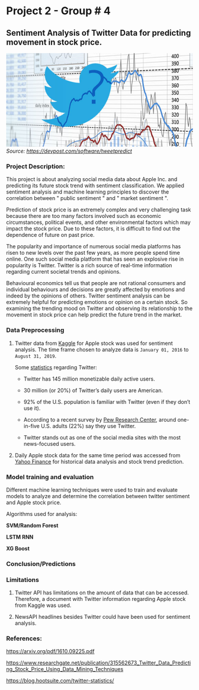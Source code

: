 # Project 2 - Group # 4

## Sentiment Analysis of Twitter Data for predicting movement in stock price.

![Twitter Sentiment](Images/twitter-stock-market.jpg)
*Source: https://devpost.com/software/tweetpredict*

### Project Description:

This project is about analyzing social media data about Apple Inc. and predicting its future stock trend with sentiment classification.
We applied sentiment analysis and machine learning principles to discover the correlation between " public sentiment " and " market sentiment ". 

Prediction of stock price is an extremely  complex and  very  challenging task  because there are  too  many  factors  involved  such  as  economic circumstances,  political  events,  and  other  environmental factors which may impact the stock price. Due to these factors, it is difficult to find out the dependence of future on past price.

The popularity  and importance  of numerous social  media platforms has risen  to new levels over the past few years,  as more people  spend time online. One such social media platform that has seen an explosive rise in popularity is Twitter. Twitter is a rich source of real-time  information  regarding  current  societal  trends  and opinions. 

Behavioural economics tell us that people are  not rational consumers and individual behaviours and decisions are greatly affected by emotions and indeed  by the opinions of others. Twitter  sentiment  analysis  can  be  extremely  helpful  for predicting  emotions  or  opinion  on a certain  stock.  So examining  the trending mood on Twitter  and observing its relationship to the movement in stock price can help predict the future trend in the market.


### Data Preprocessing

1. Twitter data from [Kaggle](https://www.kaggle.com/)  for Apple stock was used for sentiment analysis. The time frame chosen to analyze data is `January 01, 2016` to `August 31, 2019`.

    Some [statistics](
    https://blog.hootsuite.com/twitter-statistics/) regarding Twitter:

    * Twitter has 145 million monetizable daily active users.

    * 30 million (or 20%) of Twitter’s daily users are American.

    * 92% of the U.S. population is familiar with Twitter (even if they don’t use it).

    * According to a recent survey by [Pew Research Center](https://www.pewresearch.org/fact-tank/2019/08/02/10-facts-about-americans-and-twitter/), around one-in-five U.S. adults (22%) say they use Twitter.

    * Twitter stands out as one of the social media sites with the most news-focused users.

    
2. Daily Apple stock data for the same time period was accessed from [Yahoo Finance](https://finance.yahoo.com/quote/AAPL/history?p=AAPL) for historical data analysis and stock trend prediction.


### Model training and evaluation

Different machine learning techniques were used to train and evaluate models to analyze and determine the correlation between twitter sentiment and Apple stock price.

Algorithms used for analysis:

**SVM/Random Forest**

**LSTM RNN**

**XG Boost**

### Conclusion/Predictions

### Limitations

1. Twitter API has limitations on the amount of data that can be accessed. Therefore, a document with Twitter information regarding Apple stock from Kaggle was used.

2. NewsAPI headlines besides Twitter could have been used for sentiment analysis.




### References:

https://arxiv.org/pdf/1610.09225.pdf

https://www.researchgate.net/publication/315562673_Twitter_Data_Predicting_Stock_Price_Using_Data_Mining_Techniques

https://blog.hootsuite.com/twitter-statistics/

